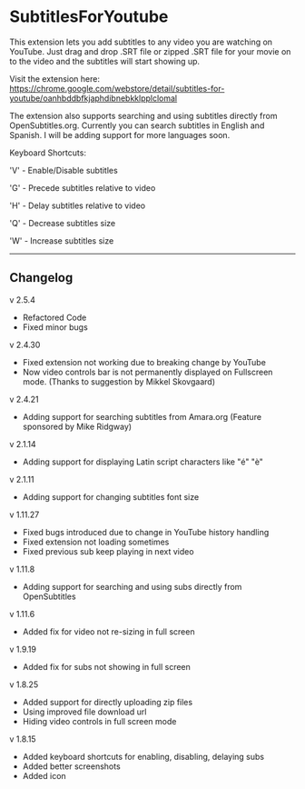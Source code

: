 SubtitlesForYoutube
===================

This extension lets you add subtitles to any video you are watching on YouTube. Just drag and drop .SRT file or zipped .SRT file for your movie on to the video and the subtitles will start showing up.

Visit the extension here: https://chrome.google.com/webstore/detail/subtitles-for-youtube/oanhbddbfkjaphdibnebkklpplclomal

The extension also supports searching and using subtitles directly from OpenSubtitles.org. Currently you can search subtitles in English and Spanish. I will be adding support for more languages soon.

Keyboard Shortcuts:

'V' - Enable/Disable subtitles

'G' - Precede subtitles relative to video

'H' - Delay subtitles relative to video

'Q' - Decrease subtitles size

'W' - Increase subtitles size

------------
Changelog
------------
v 2.5.4
+ Refactored Code
+ Fixed minor bugs

v 2.4.30
+ Fixed extension not working due to breaking change by YouTube
+ Now video controls bar is not permanently displayed on Fullscreen mode. (Thanks to suggestion by Mikkel Skovgaard)

v 2.4.21
+ Adding support for searching subtitles from Amara.org (Feature sponsored by Mike Ridgway)

v 2.1.14
+ Adding support for displaying Latin script characters like "é" "è"

v 2.1.11
+ Adding support for changing subtitles font size

v 1.11.27
+ Fixed bugs introduced due to change in YouTube history handling
+ Fixed extension not loading sometimes
+ Fixed previous sub keep playing in next video

v 1.11.8
+ Adding support for searching and using subs directly from OpenSubtitles

v 1.11.6
+ Added fix for video not re-sizing in full screen

v 1.9.19
+ Added fix for subs not showing in full screen

v 1.8.25
+ Added support for directly uploading zip files
+ Using improved file download url
+ Hiding video controls in full screen mode

v 1.8.15
+ Added keyboard shortcuts for enabling, disabling, delaying subs
+ Added better screenshots
+ Added icon
